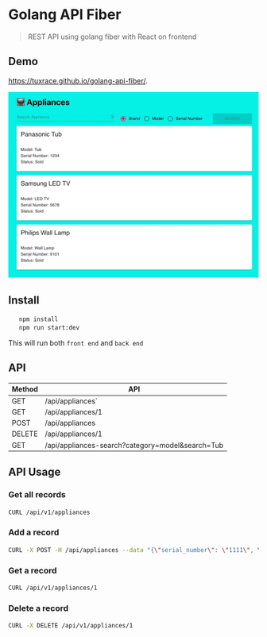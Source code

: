 # Golang API Fiber
> REST API using golang fiber with React on frontend

## Demo
https://tuxrace.github.io/golang-api-fiber/.

![screen](./screen.gif "Screen")

## Install
```bash
   npm install
   npm run start:dev
```
This will run both `front end` and `back end`

## API
| Method   |      API               |
|----------|------------------------|
| GET      |  /api/appliances`      |
| GET      |  /api/appliances/1   |
| POST     | /api/appliances        |
| DELETE   | /api/appliances/1      |
| GET      | /api/appliances-search?category=model&search=Tub |

## API Usage

### Get all records
```bash
CURL /api/v1/appliances
```

### Add a record
```bash
CURL -X POST -H /api/appliances --data "{\"serial_number\": \"1111\", \"brand\": \"Mayer\", \"model\": \"Gas Range\"}" /api/v1/appliances
```

### Get a record
```bash
CURL /api/v1/appliances/1
```

### Delete a record
```bash
CURL -X DELETE /api/v1/appliances/1
```